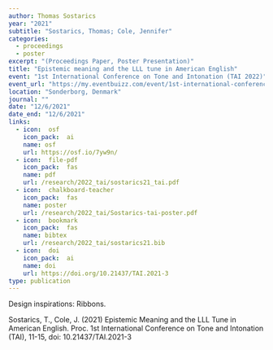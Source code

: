 ```yaml
---
author: Thomas Sostarics
year: "2021"
subtitle: "Sostarics, Thomas; Cole, Jennifer"
categories:
  - proceedings
  - poster
excerpt: "(Proceedings Paper, Poster Presentation)"
title: "Epistemic meaning and the LLL tune in American English"
event: "1st International Conference on Tone and Intonation (TAI 2022)"
event_url: "https://my.eventbuizz.com/event/1st-international-conference-on-tone-and-intonation--tai--2021/detail"
location: "Sonderborg, Denmark"
journal: ""
date: "12/6/2021"
date_end: "12/6/2021"
links:
  - icon:  osf
    icon_pack:  ai
    name: osf
    url: https://osf.io/7yw9n/
  - icon:  file-pdf
    icon_pack:  fas
    name: pdf
    url: /research/2022_tai/sostarics21_tai.pdf
  - icon:  chalkboard-teacher
    icon_pack:  fas
    name: poster
    url: /research/2022_tai/Sostarics-tai-poster.pdf
  - icon:  bookmark
    icon_pack:  fas
    name: bibtex
    url: /research/2022_tai/sostarics21.bib
  - icon:  doi
    icon_pack:  ai
    name: doi
    url: https://doi.org/10.21437/TAI.2021-3
type: publication
---
```


Design inspirations: Ribbons.

Sostarics, T., Cole, J. (2021) Epistemic Meaning and the LLL Tune in American English. Proc. 1st International Conference on Tone and Intonation (TAI), 11-15, doi: 10.21437/TAI.2021-3

